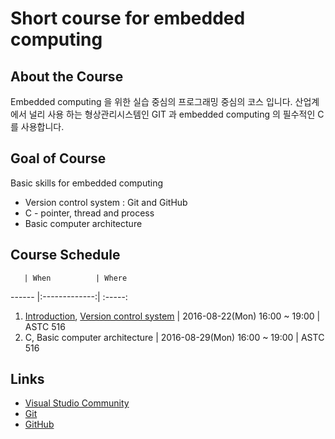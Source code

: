 # Short course for embedded computing

## About the Course ##
Embedded computing 을 위한 실습 중심의 프로그래밍 중심의 코스 입니다. 산업계에서 널리 사용 하는 형상관리시스템인 GIT 과 embedded computing 의 필수적인 C 를 사용합니다.

##  Goal of Course ##
Basic skills for embedded computing
* Version control system : Git and GitHub
* C - pointer, thread and process
* Basic computer architecture

## Course Schedule
       | When          | Where  
------ |:-------------:| :-----:
1. [Introduction](slides/scec_1.pdf), [Version control system](slides/scec_2.pdf) | 2016-08-22(Mon) 16:00 ~ 19:00 | ASTC 516
2. C, Basic computer architecture   | 2016-08-29(Mon) 16:00 ~ 19:00  | ASTC 516 

## Links ##
* [Visual Studio Community](https://www.visualstudio.com/en-us/downloads/download-visual-studio-vs.aspx)
* [Git](https://git-scm.com/downloads)
* [GitHub](https://github.com/)
